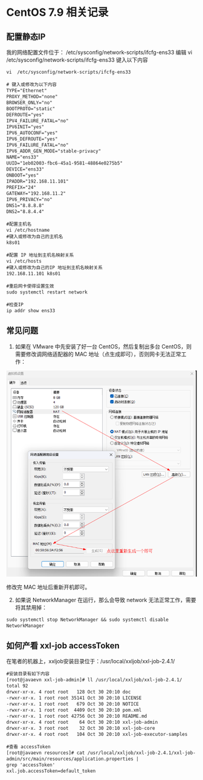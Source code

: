 # CentOS 7.9 相关记录

## 配置静态IP

我的网络配置文件位于： /etc/sysconfig/network-scripts/ifcfg-ens33
编辑 vi /etc/sysconfig/network-scripts/ifcfg-ens33 键入以下内容

```shell
vi  /etc/sysconfig/network-scripts/ifcfg-ens33

# 键入或修改为以下内容
TYPE="Ethernet"
PROXY_METHOD="none"
BROWSER_ONLY="no"
BOOTPROTO="static"
DEFROUTE="yes"
IPV4_FAILURE_FATAL="no"
IPV6INIT="yes"
IPV6_AUTOCONF="yes"
IPV6_DEFROUTE="yes"
IPV6_FAILURE_FATAL="no"
IPV6_ADDR_GEN_MODE="stable-privacy"
NAME="ens33"
UUID="1eb02003-fbc6-45a1-9581-48864e0275b5"
DEVICE="ens33"
ONBOOT="yes"
IPADDR="192.168.11.101"
PREFIX="24"
GATEWAY="192.168.11.2"
IPV6_PRIVACY="no"
DNS1="8.8.8.8"
DNS2="8.8.4.4"

#配置主机名
vi /etc/hostname
#键入或修改为自己的主机名
k8s01

#配置 IP 地址到主机名映射关系
vi /etc/hosts
#键入或修改为自己的IP 地址到主机名映射关系
192.168.11.101 k8s01

#重启网卡使得设置生效
sudo systemctl restart network

#检查IP
ip addr show ens33

```

## 常见问题

1. 如果在 VMware 中先安装了好一台 CentOS，然后复制出多台 CentOS，则需要修改调网络适配器的 MAC 地址（点生成即可），否则网卡无法正常工作：

![](./img/VMware%20生成机器网卡MAC地址.png)

修改完 MAC 地址后重新开机即可。

2. 如果说 NetworkManager 在运行，那么会导致 network 无法正常工作，需要将其禁用掉：

```shell
sudo systemctl stop NetworkManager && sudo systemctl disable NetworkManager
```

## 如何产看 xxl-job accessToken

在笔者的机器上，xxljob安装目录位于：/usr/local/xxljob/xxl-job-2.4.1/

```shell
#安装目录有如下内容
[root@javaevn xxl-job-admin]# ll /usr/local/xxljob/xxl-job-2.4.1/
total 92
drwxr-xr-x. 4 root root   128 Oct 30 20:10 doc
-rwxr-xr-x. 1 root root 35141 Oct 30 20:10 LICENSE
-rwxr-xr-x. 1 root root   679 Oct 30 20:10 NOTICE
-rwxr-xr-x. 1 root root  4409 Oct 30 20:10 pom.xml
-rwxr-xr-x. 1 root root 42756 Oct 30 20:10 README.md
drwxr-xr-x. 4 root root    64 Oct 30 20:10 xxl-job-admin
drwxr-xr-x. 3 root root    32 Oct 30 20:10 xxl-job-core
drwxr-xr-x. 4 root root   104 Oct 30 20:10 xxl-job-executor-samples

#查看 accessToken
[root@javaevn resources]# cat /usr/local/xxljob/xxl-job-2.4.1/xxl-job-admin/src/main/resources/application.properties |
grep 'accessToken'
xxl.job.accessToken=default_token



```